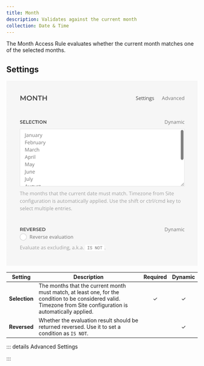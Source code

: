 ```yaml
---
title: Month
description: Validates against the current month
collection: Date & Time
---
```


<!--@include: ./_partials/intro-->

The Month Access Rule evaluates whether the current month matches one of the selected months.

## Settings

![Month Access Rule](../assets/rules/rule-month.webp)

| Setting | Description | Required | Dynamic |
| ------- | ----------- | :------: | :-----: |
| **Selection** | The months that the current month must match, at least one, for the condition to be considered valid. Timezone from Site configuration is automatically applied. | &#x2713; | &#x2713; |
| **Reversed** | Whether the evaluation result should be returned reversed. Use it to set a condition as `IS NOT`. | | &#x2713; |

::: details Advanced Settings
<!--@include: ./_partials/advanced-settings-->
:::

